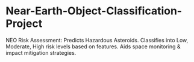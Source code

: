 # Near-Earth-Object-Classification-Project
NEO Risk Assessment: Predicts Hazardous Asteroids. Classifies into Low, Moderate, High risk levels based on features. Aids space monitoring &amp; impact mitigation strategies.
